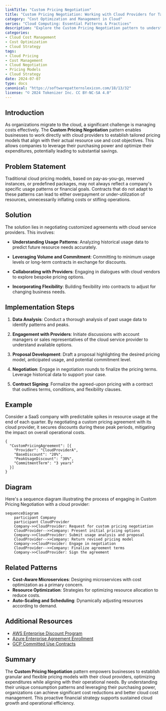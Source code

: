 ```yaml
---
linkTitle: "Custom Pricing Negotiation"
title: "Custom Pricing Negotiation: Working with Cloud Providers for Tailored Pricing Models"
category: "Cost Optimization and Management in Cloud"
series: "Cloud Computing: Essential Patterns & Practices"
description: "Explore the Custom Pricing Negotiation pattern to understand how businesses can strategically work with cloud providers to secure customized pricing models that align with their unique usage patterns and cost management goals."
categories:
- Cloud Cost Management
- Cost Optimization
- Cloud Strategy
tags:
- Cloud Pricing
- Cost Management
- Cloud Negotiation
- Pricing Models
- Cloud Strategy
date: 2024-07-07
type: docs
canonical: "https://softwarepatternslexicon.com/18/13/32"
license: "© 2024 Tokenizer Inc. CC BY-NC-SA 4.0"
---
```


## Introduction

As organizations migrate to the cloud, a significant challenge is managing costs effectively. The **Custom Pricing Negotiation** pattern enables businesses to work directly with cloud providers to establish tailored pricing models that align with their actual resource use and cost objectives. This allows companies to leverage their purchasing power and optimize their expenditures, potentially leading to substantial savings.

## Problem Statement

Traditional cloud pricing models, based on pay-as-you-go, reserved instances, or predefined packages, may not always reflect a company's specific usage patterns or financial goals. Contracts that do not adapt to these patterns can lead to either overpayment or under-utilization of resources, unnecessarily inflating costs or stifling operations.

## Solution

The solution lies in negotiating customized agreements with cloud service providers. This involves:

- **Understanding Usage Patterns**: Analyzing historical usage data to predict future resource needs accurately.
  
- **Leveraging Volume and Commitment**: Committing to minimum usage levels or long-term contracts in exchange for discounts.
  
- **Collaborating with Providers**: Engaging in dialogues with cloud vendors to explore bespoke pricing options.

- **Incorporating Flexibility**: Building flexibility into contracts to adjust for changing business needs.

## Implementation Steps

1. **Data Analysis**: Conduct a thorough analysis of past usage data to identify patterns and peaks.

2. **Engagement with Providers**: Initiate discussions with account managers or sales representatives of the cloud service provider to understand available options.

3. **Proposal Development**: Draft a proposal highlighting the desired pricing model, anticipated usage, and potential commitment level.

4. **Negotiation**: Engage in negotiation rounds to finalize the pricing terms. Leverage historical data to support your case.

5. **Contract Signing**: Formalize the agreed-upon pricing with a contract that outlines terms, conditions, and flexibility clauses.

## Example

Consider a SaaS company with predictable spikes in resource usage at the end of each quarter. By negotiating a custom pricing agreement with its cloud provider, it secures discounts during these peak periods, mitigating the impact on overall operational costs.

```plaintext
{
  "CustomPricingAgreement": [{
    "Provider": "CloudProviderA",
    "BaseDiscount": "20%",
    "PeakUsageDiscount": "30%",
    "CommitmentTerm": "3 years"
  }]
}
```

## Diagram

Here's a sequence diagram illustrating the process of engaging in Custom Pricing Negotiation with a cloud provider:

```mermaid
sequenceDiagram
    participant Company
    participant CloudProvider
    Company->>CloudProvider: Request for custom pricing negotiation
    CloudProvider-->>Company: Present initial pricing options
    Company->>CloudProvider: Submit usage analysis and proposal
    CloudProvider-->>Company: Return revised pricing model
    Company->>CloudProvider: Engage in negotiation
    CloudProvider-->>Company: Finalize agreement terms
    Company->>CloudProvider: Sign the agreement
```

## Related Patterns

- **Cost-Aware Microservices**: Designing microservices with cost optimization as a primary concern.
- **Resource Optimization**: Strategies for optimizing resource allocation to reduce costs.
- **Auto-Scaling and Scheduling**: Dynamically adjusting resources according to demand.

## Additional Resources

- [AWS Enterprise Discount Program](https://aws.amazon.com/enterprise/)
- [Azure Enterprise Agreement Enrollment](https://azure.microsoft.com/en-us/offers/enterprise-agreement/)
- [GCP Committed Use Contracts](https://cloud.google.com/compute/docs/instances/signing-up-committed-use-contracts)

## Summary

The **Custom Pricing Negotiation** pattern empowers businesses to establish granular and flexible pricing models with their cloud providers, optimizing expenditures while aligning with their operational needs. By understanding their unique consumption patterns and leveraging their purchasing power, organizations can achieve significant cost reductions and better cloud cost management. This proactive financial strategy supports sustained cloud growth and operational efficiency.
